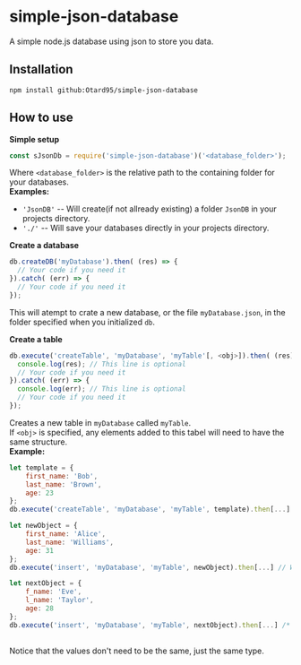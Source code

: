 # simple-json-database
A simple node.js database using json to store you data.

## Installation
```
npm install github:Otard95/simple-json-database
```

## How to use
**Simple setup**
```javascript
const sJsonDb = require('simple-json-database')('<database_folder>');
```
Where `<database_folder>` is the relative path to the containing folder for your databases.  
**Examples:**
* `'JsonDB'` -- Will create(if not allready existing) a folder `JsonDB` in your projects directory.
* `'./'` -- Will save your databases directly in your projects directory.

**Create a database**
```javascript
db.createDB('myDatabase').then( (res) => {
  // Your code if you need it
}).catch( (err) => {
  // Your code if you need it
});
```
This will atempt to crate a new database, or the file `myDatabase.json`, in the folder specified when you initialized `db`.

**Create a table**
```javascript
db.execute('createTable', 'myDatabase', 'myTable'[, <obj>]).then( (res) => {
  console.log(res); // This line is optional
  // Your code if you need it
}).catch( (err) => {
  console.log(err); // This line is optional
  // Your code if you need it
});
```
Creates a new table in `myDatabase` called `myTable`.  
If `<obj>` is specified, any elements added to this tabel will need to have the same structure.  
**Example:**
```javascript
let template = {
    first_name: 'Bob',
    last_name: 'Brown',
    age: 23
};
db.execute('createTable', 'myDatabase', 'myTable', template).then[...] // We assume this works

let newObject = {
    first_name: 'Alice',
    last_name: 'Williams',
    age: 31
};
db.execute('insert', 'myDatabase', 'myTable', newObject).then[...] // Will work

let nextObject = {
    f_name: 'Eve',
    l_name: 'Taylor',
    age: 28
};
db.execute('insert', 'myDatabase', 'myTable', nextObject).then[...] /* Will NOT work since the property
                                                                        names are incorrect */
```
Notice that the values don't need to be the same, just the same type.
